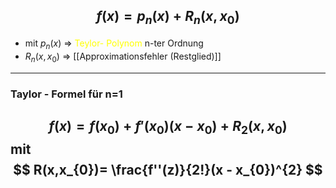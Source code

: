 ## $$f(x)=p_{n}(x)+R_{n}(x,x_{0})$$
- mit $p_{n}(x)$ => <span style="color:#ffff00">Teylor- Polynom</span> n-ter Ordnung 
- $R_{n}(x,x_{0})$ => [[Approximationsfehler (Restglied)]]
---
### Taylor - Formel für n=1
$$
f(x)=f(x_{0})+f'(x_{0})(x-x_{0})+R_{2}(x,x_{0})
$$
mit 
$$
R(x,x_{0})= \frac{f''(z)}{2!}(x - x_{0})^{2}
$$
---
